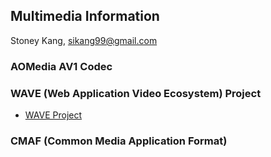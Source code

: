 ## Multimedia Information
Stoney Kang, sikang99@gmail.com



### AOMedia AV1 Codec


### WAVE (Web Application Video Ecosystem) Project 
- [WAVE Project](https://cta.tech/Research-Standards/Standards-Documents/WAVE-Project/WAVE-Project.aspx)


### CMAF (Common Media Application Format)
